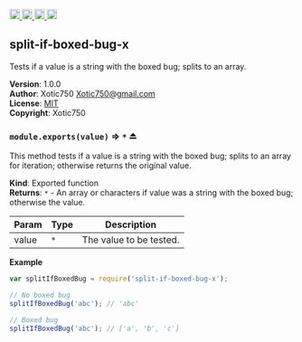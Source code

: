 <a href="https://travis-ci.org/Xotic750/split-if-boxed-bug-x"
   title="Travis status">
<img
   src="https://travis-ci.org/Xotic750/split-if-boxed-bug-x.svg?branch=master"
   alt="Travis status" height="18"/>
</a>
<a href="https://david-dm.org/Xotic750/split-if-boxed-bug-x"
   title="Dependency status">
<img src="https://david-dm.org/Xotic750/split-if-boxed-bug-x.svg"
   alt="Dependency status" height="18"/>
</a>
<a href="https://david-dm.org/Xotic750/split-if-boxed-bug-x#info=devDependencies"
   title="devDependency status">
<img src="https://david-dm.org/Xotic750/split-if-boxed-bug-x/dev-status.svg"
   alt="devDependency status" height="18"/>
</a>
<a href="https://badge.fury.io/js/split-if-boxed-bug-x" title="npm version">
<img src="https://badge.fury.io/js/split-if-boxed-bug-x.svg"
   alt="npm version" height="18"/>
</a>
<a name="module_split-if-boxed-bug-x"></a>

## split-if-boxed-bug-x
Tests if a value is a string with the boxed bug; splits to an array.

**Version**: 1.0.0  
**Author**: Xotic750 <Xotic750@gmail.com>  
**License**: [MIT](&lt;https://opensource.org/licenses/MIT&gt;)  
**Copyright**: Xotic750  
<a name="exp_module_split-if-boxed-bug-x--module.exports"></a>

### `module.exports(value)` ⇒ <code>\*</code> ⏏
This method tests if a value is a string with the boxed bug; splits to an
array for iteration; otherwise returns the original value.

**Kind**: Exported function  
**Returns**: <code>\*</code> - An array or characters if value was a string with the boxed bug;
 otherwise the value.  

| Param | Type | Description |
| --- | --- | --- |
| value | <code>\*</code> | The value to be tested. |

**Example**  
```js
var splitIfBoxedBug = require('split-if-boxed-bug-x');

// No boxed bug
splitIfBoxedBug('abc'); // 'abc'

// Boxed bug
splitIfBoxedBug('abc'); // ['a', 'b', 'c']
```
